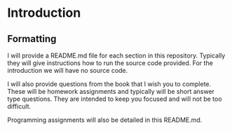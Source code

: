 # Introduction
## Formatting
I will provide a README.md file for each section in this repository. Typically they will give instructions how to run the source code provided. For the introduction we will have no source code.

I will also provide questions from the book that I wish you to complete. These will be homework assignments and typically will be short answer type questions. They are intended to keep you focused and will not be too difficult.

Programming assignments will also be detailed in this README.md. 

